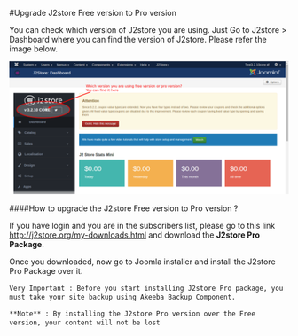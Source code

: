 #Upgrade J2store Free version to Pro version

You can check which version of J2store you are using. Just Go to J2store > Dashboard where you can find the version of J2store. Please refer the image below.

![](assets/images/j2store_core.png)

####How to upgrade the J2store Free version to Pro version ?

If you have login and you are in the subscribers list, please go to this link http://j2store.org/my-downloads.html and download the **J2store Pro Package**.

Once you downloaded, now go to Joomla installer and install the J2store Pro Package over it.

```
Very Important : Before you start installing J2store Pro package, you must take your site backup using Akeeba Backup Component.
```
```
**Note** : By installing the J2store Pro version over the Free version, your content will not be lost
```